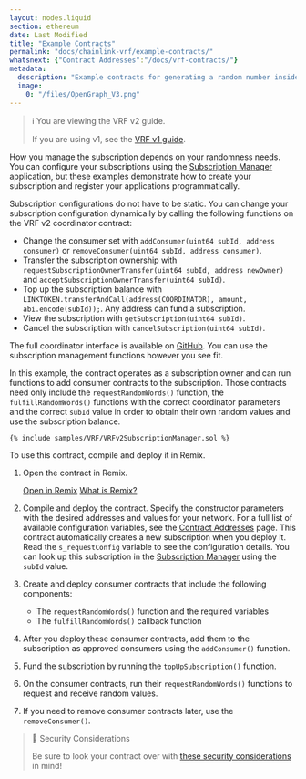 ```yaml
---
layout: nodes.liquid
section: ethereum
date: Last Modified
title: "Example Contracts"
permalink: "docs/chainlink-vrf/example-contracts/"
whatsnext: {"Contract Addresses":"/docs/vrf-contracts/"}
metadata:
  description: "Example contracts for generating a random number inside a smart contract using Chainlink VRF."
  image:
    0: "/files/OpenGraph_V3.png"
---
```


> ℹ️ You are viewing the VRF v2 guide.
>
> If you are using v1, see the [VRF v1 guide](/docs/get-a-random-number/v1/).

How you manage the subscription depends on your randomness needs. You can configure your subscriptions using the [Subscription Manager](https://vrf.chain.link) application, but these examples demonstrate how to create your subscription and register your applications programmatically.

Subscription configurations do not have to be static. You can change your subscription configuration dynamically by calling the following functions on the VRF v2 coordinator contract:

- Change the consumer set with `addConsumer(uint64 subId, address consumer)` or `removeConsumer(uint64 subId, address consumer)`.
- Transfer the subscription ownership with `requestSubscriptionOwnerTransfer(uint64 subId, address newOwner)` and `acceptSubscriptionOwnerTransfer(uint64 subId)`.
- Top up the subscription balance with `LINKTOKEN.transferAndCall(address(COORDINATOR), amount, abi.encode(subId));`. Any address can fund a subscription.
- View the subscription with `getSubscription(uint64 subId)`.
- Cancel the subscription with `cancelSubscription(uint64 subId)`.

The full coordinator interface is available on [GitHub](https://github.com/smartcontractkit/chainlink/blob/develop/contracts/src/v0.8/interfaces/VRFCoordinatorV2Interface.sol). You can use the subscription management functions however you see fit.

In this example, the contract operates as a subscription owner and can run functions to add consumer contracts to the subscription. Those contracts need only include the `requestRandomWords()` function, the `fulfillRandomWords()` functions with the correct coordinator parameters and the correct `subId` value in order to obtain their own random values and use the subscription balance.

```solidity
{% include samples/VRF/VRFv2SubscriptionManager.sol %}
```

To use this contract, compile and deploy it in Remix.

1. Open the contract in Remix.

    <div class="remix-callout">
          <a href="https://remix.ethereum.org/#url=https://docs.chain.link/samples/VRF/VRFv2SubscriptionManager.sol" target="_blank" >Open in Remix</a>
          <a href="/docs/conceptual-overview/#what-is-remix">What is Remix?</a>
    </div>

1. Compile and deploy the contract. Specify the constructor parameters with the desired addresses and values for your network. For a full list of available configuration variables, see the [Contract Addresses](/docs/vrf-contracts/) page. This contract automatically creates a new subscription when you deploy it. Read the `s_requestConfig` variable to see the configuration details. You can look up this subscription in the [Subscription Manager](https://vrf.chain.link) using the `subId` value.

1. Create and deploy consumer contracts that include the following components:

    - The `requestRandomWords()` function and the required variables
    - The `fulfillRandomWords()` callback function

1. After you deploy these consumer contracts, add them to the subscription as approved consumers using the `addConsumer()` function.

1. Fund the subscription by running the `topUpSubscription()` function.

1. On the consumer contracts, run their `requestRandomWords()` functions to request and receive random values.

1. If you need to remove consumer contracts later, use the `removeConsumer()`.

> 🚧 Security Considerations
>
> Be sure to look your contract over with [these security considerations](/docs/vrf-security-considerations/) in mind!
